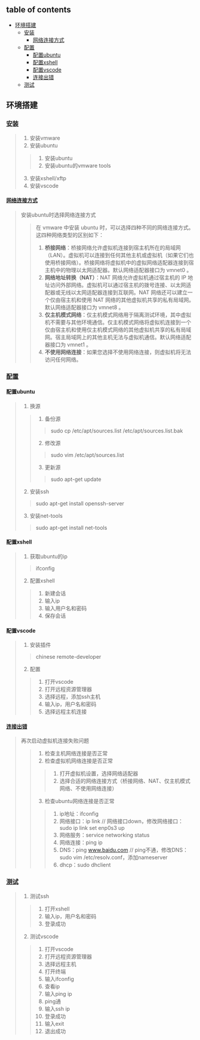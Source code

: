 ## table of contents
- [环境搭建](#环境搭建)
  - [安装](#安装)
    - [网络连接方式](#网络连接方式)
  - [配置](#配置)
    - [配置ubuntu](#配置ubuntu)
    - [配置xshell](#配置xshell)
    - [配置vscode](#配置vscode)
    - [连接出错](#连接出错)
  - [测试](#测试)

## 环境搭建
### [安装](#table-of-contents)
> 1. 安装vmware
> 2. 安装ubuntu
>> 1. 安装ubuntu
>> 2. 安装ubuntu的vmware tools
>
> 3. 安装xshell/xftp
> 4. 安装vscode

#### [网络连接方式](#table-of-contents)
> 安装ubuntu时选择网络连接方式  
>> 在 vmware 中安装 ubuntu 时，可以选择四种不同的网络连接方式。这四种网络类型的区别如下：  
>> 1. **桥接网络**：桥接网络允许虚拟机连接到宿主机所在的局域网（LAN）。虚拟机可以连接到任何其他主机或虚拟机（如果它们也使用桥接网络）。桥接网络将虚拟机中的虚拟网络适配器连接到宿主机中的物理以太网适配器。默认网络适配器接口为 vmnet0 。  
>> 2. **网络地址转换（NAT）**：NAT 网络允许虚拟机通过宿主机的 IP 地址访问外部网络。虚拟机可以通过宿主机的拨号连接、以太网适配器或无线以太网适配器连接到互联网。NAT 网络还可以建立一个仅由宿主机和使用 NAT 网络的其他虚拟机共享的私有局域网。默认网络适配器接口为 vmnet8 。  
>> 3. **仅主机模式网络**：仅主机模式网络用于隔离测试环境，其中虚拟机不需要与其他环境通信。仅主机模式网络将虚拟机连接到一个仅由宿主机和使用仅主机模式网络的其他虚拟机共享的私有局域网。宿主局域网上的其他主机无法与虚拟机通信。默认网络适配器接口为 vmnet1 。  
>> 4. **不使用网络连接**：如果您选择不使用网络连接，则虚拟机将无法访问任何网络。  

### [配置](#table-of-contents)
#### 配置ubuntu
> 1. 换源
>> 1. 备份源
>>> sudo cp /etc/apt/sources.list /etc/apt/sources.list.bak
>> 2. 修改源
>>> sudo vim /etc/apt/sources.list
>> 3. 更新源
>>> sudo apt-get update
>
> 2. 安装ssh
>> sudo apt-get install openssh-server
>
> 3. 安装net-tools
>> sudo apt-get install net-tools

#### 配置xshell
> 1. 获取ubuntu的ip
>> ifconfig
>
> 2. 配置xshell
>> 1. 新建会话
>> 2. 输入ip
>> 3. 输入用户名和密码
>> 4. 保存会话
>

#### 配置vscode
> 1. 安装插件
>> chinese
>> remote-developer
>
> 2. 配置
>> 1. 打开vscode
>> 2. 打开远程资源管理器
>> 3. 选择远程，添加ssh主机
>> 4. 输入ip，用户名和密码
>> 5. 选择远程主机连接

#### [连接出错](#table-of-contents)
> 再次启动虚拟机连接失败问题  
>> 1. 检查主机网络连接是否正常
>> 2. 检查虚拟机网络连接是否正常
>>> 1. 打开虚拟机设置，选择网络适配器
>>> 2. 选择合适的网络连接方式（桥接网络、NAT、仅主机模式网络、不使用网络连接）
>> 3. 检查ubuntu网络连接是否正常
>>> 1. ip地址：ifconfig
>>> 2. 网络接口：ip link // 网络接口down，修改网络接口：sudo ip link set enp0s3 up
>>> 3. 网络服务：service networking status
>>> 4. 网络连接：ping ip
>>> 5. DNS：ping www.baidu.com // ping不通，修改DNS：sudo vim /etc/resolv.conf，添加nameserver
>>> 6. dhcp：sudo dhclient

### [测试](#table-of-contents)
> 1. 测试ssh
>> 1. 打开xshell
>> 2. 输入ip，用户名和密码
>> 3. 登录成功
>
> 2. 测试vscode
>> 1. 打开vscode
>> 2. 打开远程资源管理器
>> 3. 选择远程主机
>> 4. 打开终端
>> 5. 输入ifconfig
>> 6. 查看ip
>> 7. 输入ping ip
>> 8. ping通
>> 9. 输入ssh ip
>> 10. 登录成功
>> 11. 输入exit
>> 12. 退出成功
